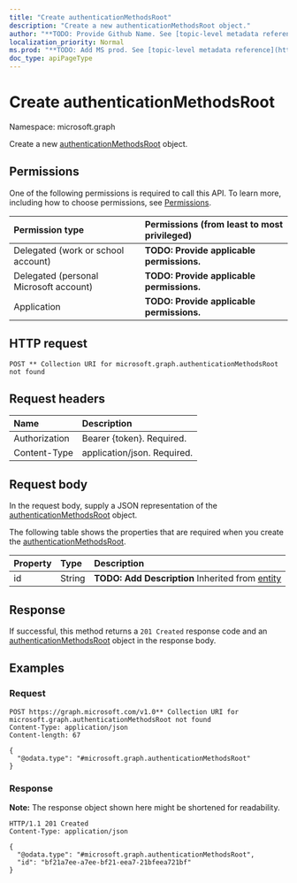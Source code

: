 ```yaml
---
title: "Create authenticationMethodsRoot"
description: "Create a new authenticationMethodsRoot object."
author: "**TODO: Provide Github Name. See [topic-level metadata reference](https://msgo.azurewebsites.net/add/document/guidelines/metadata.html#topic-level-metadata)**"
localization_priority: Normal
ms.prod: "**TODO: Add MS prod. See [topic-level metadata reference](https://msgo.azurewebsites.net/add/document/guidelines/metadata.html#topic-level-metadata)**"
doc_type: apiPageType
---
```


# Create authenticationMethodsRoot
Namespace: microsoft.graph



Create a new [authenticationMethodsRoot](../resources/authenticationmethodsroot.md) object.

## Permissions
One of the following permissions is required to call this API. To learn more, including how to choose permissions, see [Permissions](/graph/permissions-reference).

|Permission type|Permissions (from least to most privileged)|
|:---|:---|
|Delegated (work or school account)|**TODO: Provide applicable permissions.**|
|Delegated (personal Microsoft account)|**TODO: Provide applicable permissions.**|
|Application|**TODO: Provide applicable permissions.**|

## HTTP request

<!-- {
  "blockType": "ignored"
}
-->
``` http
POST ** Collection URI for microsoft.graph.authenticationMethodsRoot not found
```

## Request headers
|Name|Description|
|:---|:---|
|Authorization|Bearer {token}. Required.|
|Content-Type|application/json. Required.|

## Request body
In the request body, supply a JSON representation of the [authenticationMethodsRoot](../resources/authenticationmethodsroot.md) object.

The following table shows the properties that are required when you create the [authenticationMethodsRoot](../resources/authenticationmethodsroot.md).

|Property|Type|Description|
|:---|:---|:---|
|id|String|**TODO: Add Description** Inherited from [entity](../resources/entity.md)|



## Response

If successful, this method returns a `201 Created` response code and an [authenticationMethodsRoot](../resources/authenticationmethodsroot.md) object in the response body.

## Examples

### Request
<!-- {
  "blockType": "request",
  "name": "create_authenticationmethodsroot_from_"
}
-->
``` http
POST https://graph.microsoft.com/v1.0** Collection URI for microsoft.graph.authenticationMethodsRoot not found
Content-Type: application/json
Content-length: 67

{
  "@odata.type": "#microsoft.graph.authenticationMethodsRoot"
}
```


### Response
**Note:** The response object shown here might be shortened for readability.
<!-- {
  "blockType": "response",
  "truncated": true,
  "@odata.type": "microsoft.graph.authenticationMethodsRoot"
}
-->
``` http
HTTP/1.1 201 Created
Content-Type: application/json

{
  "@odata.type": "#microsoft.graph.authenticationMethodsRoot",
  "id": "bf21a7ee-a7ee-bf21-eea7-21bfeea721bf"
}
```

